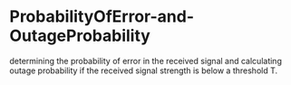 # ProbabilityOfError-and-OutageProbability

determining the probability of error in the received signal and calculating outage probability if the received signal strength is below a threshold T.
